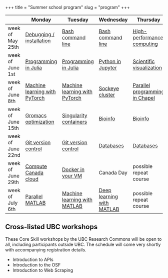 +++
title = "Summer school program"
slug = "program"
+++

| | Monday | Tuesday | Wednesday | Thursday | Friday |
| -- | -- | -- | -- | -- | -- |
week of May 25th | [Debugging / installation](../debug) | [Bash command line](../bash-menu) | [Bash command line](../bash-menu) | [High-performance computing](../hpc-menu) | [High-performance computing](../hpc-menu) |
week of June 1st | [Programming in Julia](../julia) | [Programming in Julia](../julia) | [Python in Jupyter](../jupyter) | [Scientific visualization](../vis-menu) | [Scientific visualization](../vis-menu) |
week of June 8th | [Machine learning with PyTorch](../ml) | [Machine learning with PyTorch](../ml) | [Sockeye cluster](../sockeye) | [Parallel programming in Chapel](../chapel-menu) | [Parallel programming in Chapel](../chapel-menu) |
week of June 15th | [Gromacs optimization](../gromacs) | [Singularity containers](../singularity) | [Bioinfo](../bioinfo) | [Bioinfo](../bioinfo) | [Bioinfo](../bioinfo) |
week of June 22nd | [Git version control](../git) | [Git version control](../git) | [Databases](../databases) | [Databases](../databases) | - |
week of June 29th | [Compute Canada cloud](../cloud) | [Docker in your VM](../docker) | Canada Day | possible repeat course | possible repeat course |
week of July 6th | [Parallel MATLAB](../matlab) | [Machine learning with MATLAB](../matlab) | [Deep learning with MATLAB](../matlab) | possible repeat course | possible repeat course |

## Cross-listed UBC workshops

These Core Skill workshops by the UBC Research Commons will be open to all, including participants
outside UBC. The schedule will come very shortly with accompanying registration details.

- Introduction to APIs
- Introduction to the OSF
- Introduction to Web Scraping

<!-- [Instructor notes](../instructor) -->

<!--   - perhaps get in touch with Phil Richardson (he gave them out last year) -->

<!-- Site courses: -->
<!-- - 'Gromacs and NAMD code optimization' by Olivier Fisette -->
<!-- - 'Intro to Sockeye cluster' by Roman Baranowski -->
<!-- - 'CC cloud' by Venkat Mahadevan -->
<!-- - 'Docker in your VM' by Jacob Boschee -->
<!-- - 'Introduction to databases on Cedar' by Wolfgang Richter -->
<!-- - 'Software Installation' by Ali Kerrache -->
<!-- - 'Virtual Machines in CC cloud' by Grigory Shamov -->
<!-- - 'Singularity' by Grigory Shamov -->

<!-- Third-party courses: -->
<!-- - GPU-related by NVIDIA -->
<!-- - Amazon's Cloud -->
<!-- - Bioinformatics session by Phillip Richmond, Matthew Douglas, Brian McConeghy -->
<!-- - 'MATLAB Parallel Computing', tentatively by Sam Marshalik -->
<!-- - 'Practical Applications of Deep Learning with MATLAB', tentatively by Reece Teramoto -->
<!-- - 'Jupyter Notebooks' by Ian Allison -->
